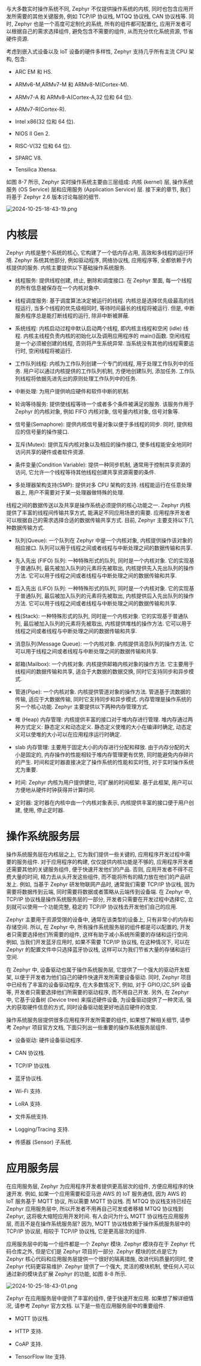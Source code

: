 
与大多数实时操作系统不同, Zephyr 不仅提供操作系统的内核, 同时也包含应用开发所需要的其他关键服务, 例如 TCP/IP 协议栈, MTQQ 协议栈, CAN 协议栈等. 同时, Zephyr 也是一个高度可定制化的系统, 所有的组件都可配置化, 应用开发者可以根据自己的需求选择组件, 避免包含不需要的组件, 从而充分优化系统资源, 节省硬件资源.

考虑到嵌入式设备以及 IoT 设备的硬件多样性, Zephyr 支持几乎所有主流 CPU 架构, 包含:

* ARC EM 和 HS.

* ARMv6-M,ARMv7-M 和 ARMv8-M(Cortex-M).

* ARMv7-A 和 ARMv8-A(Cortex-A,32 位和 64 位)​.

* ARMv7-R(Cortex-R).

* Intel x86(32 位和 64 位)​.

* NIOS II Gen 2.

* RISC-V(32 位和 64 位)​.

* SPARC V8.

* Tensilica Xtensa.

如图 8-7 所示, Zephyr 实时操作系统主要由三层组成: 内核 (kernel) 层, 操作系统服务 (OS Service) 层和应用服务 (Application Service) 层. 接下来的章节, 我们将基于 Zephyr 2.6 版本讨论每层的细节.

![2024-10-25-18-43-19.png](./images/2024-10-25-18-43-19.png)

# 内核层

Zephyr 内核是整个系统的核心, 它构建了一个低内存占用, 高效和多线程的运行环境. Zephyr 系统其他部分, 例如驱动程序, 网络协议栈, 应用程序等, 全都依赖于内核提供的服务. 内核主要提供以下基础操作系统服务.

* 线程服务: 提供线程创建, 终止, 删除和调度接口. 在 Zephyr 里面, 每一个线程的所有信息被保存在一个内核对象中.

* 线程调度服务: 基于调度算法决定被运行的线程. 内核总是选择优先级最高的线程运行, 当多个线程的优先级相同时, 等待时间最长的线程将被运行. 但是, 中断服务程序总是能打断线程的运行, 除非中断被屏蔽.

* 系统线程: 内核启动过程中默认启动两个线程, 即内核主线程和空闲 (idle) 线程. 内核主线程负责内核的初始化以及调用应用程序的 main()函数. 空闲线程是一个必须被创建的线程, 否则将产生系统异常. 当系统没有其他的线程需要运行时, 空闲线程将被运行.

* 工作队列线程: 内核为工作队列创建一个专门的线程, 用于处理工作队列中的任务. 用户可以通过内核提供的工作队列机制, 方便地创建队列, 添加任务. 工作队列线程将依据先进先出的原则处理工作队列中的任务.

* 中断处理: 为用户提供响应硬件和软件中断的机制.

* 轮询等待服务: 提供使线程等待一个或者多个条件被满足的服务. 该服务作用于 Zephyr 的内核对象, 例如 FIFO 内核对象, 信号量内核对象, 信号对象等.

* 信号量(Semaphore): 提供内核信号量对象以便于多线程的同步. 同时, 提供相应的信号量的操作接口.

* 互斥(Mutex): 提供互斥内核对象以及相应的操作接口, 使多线程能安全地同时访问共享的硬件或者软件资源.

* 条件变量(Condition Variable): 提供一种同步机制, 通常用于控制共享资源的访问, 它允许一个线程等待其他线程创建共享资源需要的条件.

* 多处理器架构支持(SMP): 提供对多 CPU 架构的支持. 线程能运行在任意处理器上, 用户不需要对于某一处理器做特殊的处理.

线程之间的数据传送以及共享是操作系统必须提供的核心功能之一. Zephyr 内核提供了丰富的线程间传输共享方式, 能满足不同应用场景的需要. 应用程序开发者可以根据自己的需求选择合适的数据传输共享方式. 目前, Zephyr 主要支持以下几种数据传输方式.

* 队列(Queue): 一个队列在 Zephyr 中是一个内核对象, 内核提供操作该对象的相应接口. 队列可以用于线程之间或者线程与中断处理之间的数据传输和共享.

* 先入先出 (FIFO) 队列: 一种特殊形式的队列, 同时是一个内核对象. 它的实现基于普通队列, 最先被加入队列的元素将先被取出, 内核提供先入先出队列的操作方法. 它可以用于线程之间或者线程与中断处理之间的数据传输和共享.

* 后入先出 (LIFO) 队列: 一种特殊形式的队列, 同时是一个内核对象. 它的实现基于普通队列, 最后被加入队列的元素将先被取出, 内核提供后入先出队列的操作方法. 它可以用于线程之间或者线程与中断处理之间的数据传输和共享.

* 栈(Stack): 一种特殊形式的队列, 同时是一个内核对象. 它的实现基于普通队列, 最后被加入队列的元素将先被取出, 内核提供堆栈的操作方法. 它可以用于线程之间或者线程与中断处理之间的数据传输和共享.

* 消息队列(Message Queue): 一个内核对象. 内核提供消息队列的操作方法. 它可以用于线程之间或者线程与中断处理之间的数据传输和共享.

* 邮箱(Mailbox): 一个内核对象. 内核提供邮箱内核对象的操作方法. 它主要用于线程间的数据传输和共享, 适合于大数据的数据交换, 同时它支持同步和异步模式.

* 管道(Pipe): 一个内核对象. 内核提供管道对象的操作方法. 管道基于流数据的传输, 适应于大数据传输, 同时它支持同步和异步模式. 内存管理是操作系统的另一个核心功能. Zephyr 主要提供以下两种内存管理方式.

* 堆 (Heap) 内存管理: 内核提供丰富的接口对于堆内存进行管理. 堆内存通过两种方式定义: 静态定义和动态定义. 静态定义使堆的大小在编译时确定, 动态定义可以使堆的大小可以在应用程序运行时确定.

* slab 内存管理: 主要用于固定大小的内存进行分配和释放. 由于内存分配的大小是固定的, 内存操作的性能相较于堆内存管理更有优势, 同时能避免内存碎片的产生. 时间和定时器直接决定了操作系统的性能和实时性, 对于实时操作系统尤为重要.

* 时间: Zephyr 内核为用户提供健壮, 可扩展的时间框架. 基于此框架, 用户可以方便地从硬件时钟获得并计算时间.

* 定时器: 定时器在内核中由一个内核对象表示, 内核提供丰富的接口便于用户创建, 使用, 停止定时器.

# 操作系统服务层

操作系统服务层在内核层之上, 它为我们提供一些关键的, 应用程序开发过程中需要的服务组件. 对于应用程序的构建, 仅仅提供内核功能是不够的, 应用程序开发者还需要其他的关键服务组件, 便于快速开发他们的产品. 否则, 应用开发者不得不花费大量的时间, 精力去从头开发这些组件, 而不能将所有的精力放在他们的产品研发上. 例如, 当基于 Zephyr 研发物联网产品时, 通常我们需要 TCP/IP 协议栈, 因为需要将数据传到云端, 同时需要将数据或者策略从云端传到设备端. 在 Zephyr 中, TCP/IP 协议栈是操作系统服务层的一部分, 开发者只需要在开发过程中选择它, 立刻就可以使用一个功能完整, 稳定的 TCP/IP 协议栈去开发他们自己的应用.

Zephyr 主要用于资源受限的设备中, 通常在该类型的设备上, 只有非常小的内存和存储空间. 所以, 在 Zephyr 中, 所有操作系统服务层的组件都是可以配置的, 开发者只需要选择他们所需要的组件, 这样有助于减小系统所需要的存储和运行空间. 例如, 当我们开发蓝牙应用时, 如果不需要 TCP/IP 协议栈, 在这种情况下, 可以在 Zephyr 的配置文件中只选择蓝牙协议栈, 这样可以为我们节省大量的存储和运行空间.

在 Zephyr 中, 设备驱动也属于操作系统服务层, 它提供了一个强大的驱动开发框架, 以便于开发者为他们自己的硬件快速开发所需要设备驱动. 同时, Zephyr 项目中已经有了丰富的设备驱动程序, 在大多数情况下, 例如, 对于 GPIO,I2C,SPI 设备等, 开发者只需要选择他们所需要的驱动程序, 而不用自己开发. 另外, 在 Zephyr 中, 它基于设备树 (Device tree) 来描述硬件设备, 为设备驱动提供了一种灵活, 强大的获取硬件信息的方式, 同时设备驱动能更好地适应硬件的改变.

操作系统服务层提供很多应用程序开发所需要的组件, 如果想了解相关细节, 请参考 Zephyr 项目官方文档, 下面只列出一些重要的操作系统服务层组件.

* 设备驱动: 硬件设备驱动程序.

* CAN 协议栈.

* TCP/IP 协议栈.

* 蓝牙协议栈.

* Wi-Fi 支持.

* LoRA 支持.

* 文件系统支持.

* Logging/Tracing 支持.

* 传感器 (Sensor) 子系统.

# 应用服务层

在应用服务层, Zephyr 为应用程序开发者提供更高层次的组件, 方便应用程序的快速开发. 例如, 如果一个应用需要和亚马逊 AWS 的 IoT 服务通信, 因为 AWS 的 IoT 服务基于 MQTT 协议, 所以需要 MQTT 协议栈. 而 MTQQ 协议栈支持已经在 Zephyr 应用服务层中, 所以开发者不用再自己可发或者移植 MTQQ 协议栈到 Zephyr, 这将极大缩短应用开发时间. 有人会问为什么 MQTT 协议栈在应用服务层, 而且不是在操作系统服务层? 因为, MQTT 协议栈依赖于操作系统服务层中的 TCP/IP 协议层, 相较于 TCP/IP 协议栈, 它是更高层次的组件.

应用服务层中的每一个组件都是一个 Zephyr 模块. Zephyr 模块存在于 Zephyr 代码仓库之外, 但是它们是 Zephyr 项目的一部分. Zephyr 模块的优点是它为 Zephyr 核心代码和应用服务层提供一个很好的隔离措施, 改进代码质量的同时, 使 Zephyr 代码更容易维护. Zephyr 提供了一个强大, 灵活的模块机制, 使任何人可以通过新的模块去扩展 Zephyr 的功能, 如图 8-8 所示.

![2024-10-25-18-43-01.png](./images/2024-10-25-18-43-01.png)

Zephyr 在应用服务层中提供了丰富的组件, 便于快速开发应用. 如果想了解详细情况, 请参考 Zephyr 官方文档. 以下是一些在应用服务层中的重要组件.

* MQTT 协议栈.

* HTTP 支持.

* CoAP 支持.

* TensorFlow lite 支持.